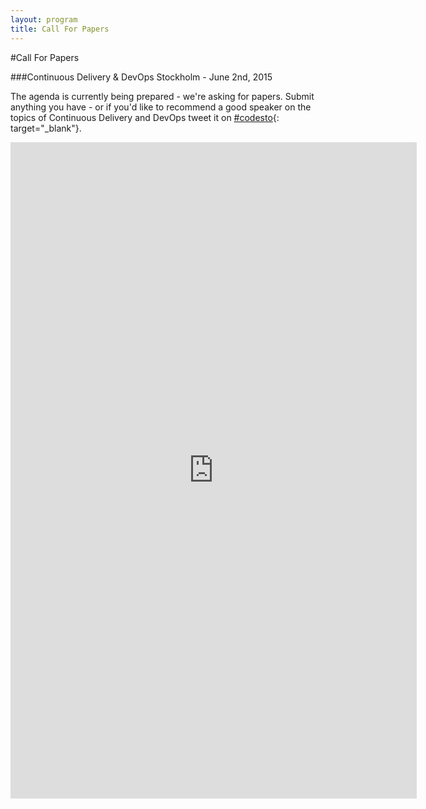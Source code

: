 ```yaml
---
layout: program
title: Call For Papers
---
```

#Call For Papers

###Continuous Delivery & DevOps Stockholm - June 2nd, 2015

The agenda is currently being prepared - we're asking for papers. Submit anything you have - or if you'd like to recommend a good speaker on the topics of Continuous Delivery and DevOps tweet it on [#codesto](http://twitter.com/codesthlm/){: target="_blank"}.

<iframe src="http://goo.gl/forms/Qj2KmwsZ5D" width="650" height="1050" frameborder="0" marginheight="0" marginwidth="0">Loading...</iframe>
